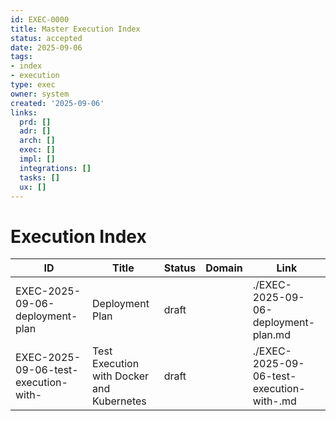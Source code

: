 ```yaml
---
id: EXEC-0000
title: Master Execution Index
status: accepted
date: 2025-09-06
tags:
- index
- execution
type: exec
owner: system
created: '2025-09-06'
links:
  prd: []
  adr: []
  arch: []
  exec: []
  impl: []
  integrations: []
  tasks: []
  ux: []
---
```


# Execution Index

| ID | Title | Status | Domain | Link |
|---|---|---|---|---|
| EXEC-2025-09-06-deployment-plan | Deployment Plan | draft |  | ./EXEC-2025-09-06-deployment-plan.md |
| EXEC-2025-09-06-test-execution-with- | Test Execution with Docker and Kubernetes | draft |  | ./EXEC-2025-09-06-test-execution-with-.md |
